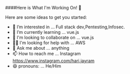 ####Here is What I'm Working On! 👋



Here are some ideas to get you started:

- 👀 I’m interested in ... Full stack dev,Pentesting,Infosec.
- 🌱 I’m currently learning ... vue.js
- 🤝 I'm looking to collaborate on ... vue.js 
- 👨‍💼 I'm looking for help with ... AWS
- 💞️ Ask me about ... anything
- 📫 How to reach me ... Instagram https://www.instagram.com/hari.jayram
- 😄 pronouns: ... He/Him

<!---
hariJP/hariJP is a ✨ special ✨ repository because its `README.md` (this file) appears on your GitHub profile.
You can click the Preview link to take a look at your changes.
--->
